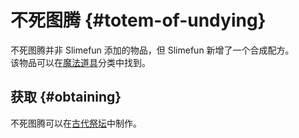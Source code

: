 # 不死图腾 {#totem-of-undying}

不死图腾并非 Slimefun 添加的物品，但 Slimefun 新增了一个合成配方。  
该物品可以在[魔法道具](/Magical-Gadgets)分类中找到。

## 获取 {#obtaining}

不死图腾可以在[古代祭坛](/Ancient-Altar)中制作。
